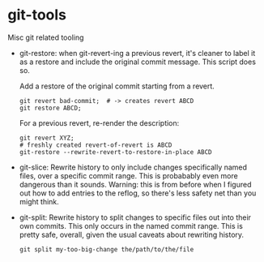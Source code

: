 # git-tools
Misc git related tooling


* git-restore: when git-revert-ing a previous revert, it's cleaner to label it
  as a restore and include the original commit message. This script does so.

   Add a restore of the original commit starting from a revert.
   ```
   git revert bad-commit;  # -> creates revert ABCD
   git restore ABCD;
   ```

   For a previous revert, re-render the description:
   ```
   git revert XYZ;
   # freshly created revert-of-revert is ABCD
   git-restore --rewrite-revert-to-restore-in-place ABCD
   ```

* git-slice: Rewrite history to only include changes specifically named files,
  over a specific commit range. This is probabably even more dangerous than it
  sounds.  Warning: this is from before when I figured out how to add entries
  to the reflog, so there's less safety net than you might think.

* git-split:
  Rewrite history to split changes to specific files out into their own
  commits. This only occurs in the named commit range. This is pretty safe,
  overall, given the usual caveats about rewriting history.
  ```
  git split my-too-big-change the/path/to/the/file
  ```
